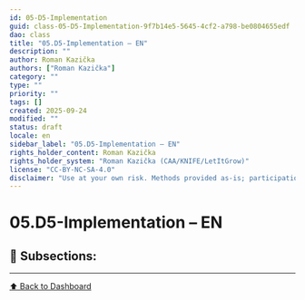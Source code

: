 ```yaml
---
id: 05-D5-Implementation
guid: class-05-D5-Implementation-9f7b14e5-5645-4cf2-a798-be0804655edf
dao: class
title: "05.D5-Implementation – EN"
description: ""
author: Roman Kazička
authors: ["Roman Kazička"]
category: ""
type: ""
priority: ""
tags: []
created: 2025-09-24
modified: ""
status: draft
locale: en
sidebar_label: "05.D5-Implementation – EN"
rights_holder_content: Roman Kazička
rights_holder_system: "Roman Kazička (CAA/KNIFE/LetItGrow)"
license: "CC-BY-NC-SA-4.0"
disclaimer: "Use at your own risk. Methods provided as-is; participation is voluntary and context-aware."
---
```

# 05.D5-Implementation – EN

## 📁 Subsections:


---
[⬆ Back to Dashboard](../index.md)
